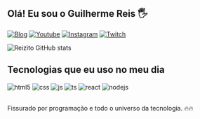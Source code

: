 ## Olá! Eu sou o Guilherme Reis 🖐️

[![Blog](https://img.shields.io/website?label=Voxycode.com.br&style=for-the-badge&url=https://voxycode.com.br/)]()
[![Youtube](https://img.shields.io/badge/YouTube-FF0000?style=for-the-badge&logo=youtube&logoColor=white)](https://www.youtube.com/@reizitooficial8042)
[![Instagram](https://img.shields.io/badge/Instagram-E4405F?style=for-the-badge&logo=instagram&logoColor=white)](https://instagram.com/taldoreis_dev)
[![Twitch](https://img.shields.io/badge/Twitch-9146FF?style=for-the-badge&logo=twitch&logoColor=white)](https://twitch.tv/reizitooficial)

![Reizito GitHub stats](https://github-readme-stats.vercel.app/api?username=ReizitoDev&show_icons=true&theme=synthwave&count_private=true)

## Tecnologias que eu uso no meu dia

<div style="display: inline_block">
  <img align="center" alt="html5" src="https://img.shields.io/badge/HTML5-E34F26?style=for-the-badge&logo=html5&logoColor=white" />
  <img align="center" alt="css" src="https://img.shields.io/badge/CSS3-1572B6?style=for-the-badge&logo=css3&logoColor=white" />
  <img align="center" alt="js" src="https://img.shields.io/badge/JavaScript-F7DF1E?style=for-the-badge&logo=javascript&logoColor=black" />
  <img align="center" alt="ts" src="https://img.shields.io/badge/TypeScript-007ACC?style=for-the-badge&logo=typescript&logoColor=white" />
  <img align="center" alt="react" src="https://img.shields.io/badge/React-20232A?style=for-the-badge&logo=react&logoColor=61DAFB" />
  <img align="center" alt="nodejs" src="https://img.shields.io/badge/Node.js-43853D?style=for-the-badge&logo=node.js&logoColor=white" />
</div><br/>

Fissurado por programação e todo o universo da tecnologia. 🔥🔥


